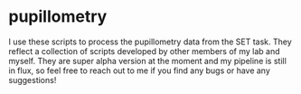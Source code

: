 # pupillometry
I use these scripts to process the pupillometry data from the SET task. They reflect a collection of scripts developed by other members of my lab and myself. They are super alpha version at the moment and my pipeline is still in flux, so feel free to reach out to me if you find any bugs or have any suggestions! 
